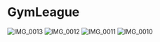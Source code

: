 # GymLeague

![IMG_0013](https://github.com/raneyoliver/GymLeague/assets/40372643/e05991ae-c840-47d0-b2da-f883e7304458)
![IMG_0012](https://github.com/raneyoliver/GymLeague/assets/40372643/13a85028-2a9c-4b76-95bc-bb0a974a3f6b)
![IMG_0011](https://github.com/raneyoliver/GymLeague/assets/40372643/a86e6a37-edfe-4797-8d56-8dd3d51a7c0e)
![IMG_0010](https://github.com/raneyoliver/GymLeague/assets/40372643/bfedfac8-3589-4688-a3dc-b5d4b5c765d7)
